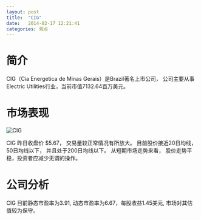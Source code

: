 ```yaml
---
layout: post
title:  "CIG"
date:   2014-02-17 12:21:41
categories: 观点
---
```


# 简介
CIG（Cia Energetica de Minas Gerais）是Brazil著名上市公司，
公司主要从事Electric Utilities行业，当前市值7132.64百万美元。

# 市场表现

![CIG](http://finviz.com/chart.ashx?t=CIG&ty=c&ta=1&p=d&s=l)

CIG 昨日收盘价 $5.67，
交易量较正常情况有所放大。
目前股价接近20日均线，
50日均线以下，
并且处于200日均线以下。
从短期市场走势来看，
股价走势平稳，投资者应减少无谓的操作。

# 公司分析
CIG 目前静态市盈率为3.91, 动态市盈率为6.67，每股收益1.45美元,
市场对其估值较为保守。
